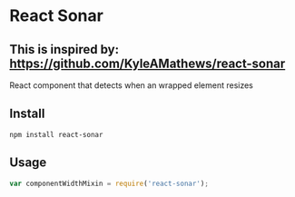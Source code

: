 React Sonar
===========================

## This is inspired by: https://github.com/KyleAMathews/react-sonar

React component that detects when an wrapped element resizes

## Install
`npm install react-sonar`

## Usage
```javascript
var componentWidthMixin = require('react-sonar');
